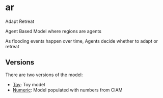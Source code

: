 # ar

Adapt Retreat

Agent Based Model where regions are agents

As flooding events happen over time, Agents decide whether to adapt or retreat



## Versions

There are two versions of the model:
* [Toy](./src/toy): Toy model
* [Numeric](./src/numeric): Model populated with numbers from CIAM